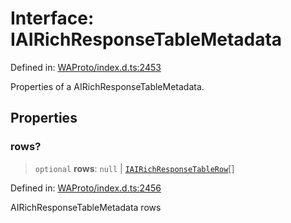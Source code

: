 # Interface: IAIRichResponseTableMetadata

Defined in: [WAProto/index.d.ts:2453](https://github.com/Fokusdotid/Baileys/blob/6a8e2076fa4119b2d5152250d579a4fbed394533/WAProto/index.d.ts#L2453)

Properties of a AIRichResponseTableMetadata.

## Properties

### rows?

> `optional` **rows**: `null` \| [`IAIRichResponseTableRow`](../namespaces/AIRichResponseTableMetadata/interfaces/IAIRichResponseTableRow.md)[]

Defined in: [WAProto/index.d.ts:2456](https://github.com/Fokusdotid/Baileys/blob/6a8e2076fa4119b2d5152250d579a4fbed394533/WAProto/index.d.ts#L2456)

AIRichResponseTableMetadata rows
